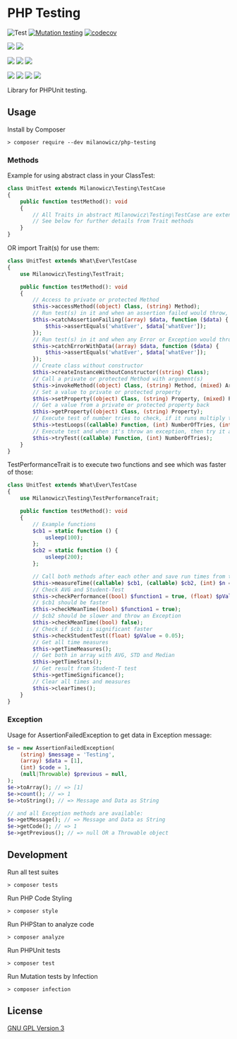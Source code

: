# PHP Testing
![Test](https://github.com/milanowicz/php-testing/workflows/Testing/badge.svg?branch=master)
[![Mutation testing](https://img.shields.io/endpoint?style=flat&url=https%3A%2F%2Fbadge-api.stryker-mutator.io%2Fgithub.com%2Fmilanowicz%2Fphp-testing%2Fmaster)](https://dashboard.stryker-mutator.io/reports/github.com/milanowicz/php-testing/master)
[![codecov](https://codecov.io/gh/milanowicz/php-testing/branch/master/graph/badge.svg?token=42G6ETI9NV)](https://codecov.io/gh/milanowicz/php-testing)

![](https://img.shields.io/packagist/php-v/milanowicz/php-testing)
![](https://img.shields.io/github/languages/top/milanowicz/php-testing)

![](https://img.shields.io/github/v/tag/milanowicz/php-testing)
![](https://img.shields.io/github/repo-size/milanowicz/php-testing)
![](https://img.shields.io/github/languages/code-size/milanowicz/php-testing)

![](https://img.shields.io/packagist/v/milanowicz/php-testing)
![](https://img.shields.io/packagist/dt/milanowicz/php-testing)
![](https://img.shields.io/packagist/dd/milanowicz/php-testing)
![](https://img.shields.io/packagist/dm/milanowicz/php-testing)


Library for PHPUnit testing.


## Usage

Install by Composer

```shell
> composer require --dev milanowicz/php-testing
```


### Methods

Example for using abstract class in your ClassTest:

```php
class UnitTest extends Milanowicz\Testing\TestCase
{
    public function testMethod(): void
    {
        // All Traits in abstract Milanowicz\Testing\TestCase are extends!
        // See below for further details from Trait methods
    }
}
```

OR import Trait(s) for use them:

```php
class UnitTest extends What\Ever\TestCase
{
    use Milanowicz\Testing\TestTrait;

    public function testMethod(): void
    {
        // Access to private or protected Method
        $this->accessMethod((object) Class, (string) Method);
        // Run test(s) in it and when an assertion failed would throw, see message and data for the reason
        $this->catchAssertionFailing((array) $data, function ($data) {
            $this->assertEquals('whatEver', $data['whatEver']);
        });
        // Run test(s) in it and when any Error or Exception would throw, see message and data for the reason
        $this->catchErrorWithData((array) $data, function ($data) {
            $this->assertEquals('whatEver', $data['whatEver']);
        });
        // Create class without constructor
        $this->createInstanceWithoutConstructor((string) Class);
        // Call a private or protected Method with argument(s)
        $this->invokeMethod((object) Class, (string) Method, (mixed) ArgumentsForMethod);
        // Set a value to private or protected property 
        $this->setProperty((object) Class, (string) Property, (mixed) PropertyValue);
        // Get a value from a private or protected property back
        $this->getProperty((object) Class, (string) Property);
        // Execute test of number tries to check, if it runs multiply times successfully
        $this->testLoops((callable) Function, (int) NumberOfTries, (int) NumberOfErrors);
        // Execute test and when it's throw an exception, then try it again
        $this->tryTest((callable) Function, (int) NumberOfTries);
    }
}

```

TestPerformanceTrait is to execute two functions and see which was faster of those:

```php
class UnitTest extends What\Ever\TestCase
{
    use Milanowicz\Testing\TestPerformanceTrait;

    public function testMethod(): void
    {
        // Example functions
        $cb1 = static function () {
            usleep(100);
        };
        $cb2 = static function () {
            usleep(200);
        };

        // Call both methods after each other and save run times from them
        $this->measureTime((callable) $cb1, (callable) $cb2, (int) $n = 20);
        // Check AVG and Student-Test
        $this->checkPerformance((bool) $function1 = true, (float) $pValue = 0.05);
        // $cb1 should be faster 
        $this->checkMeanTime((bool) $function1 = true);
        // $cb2 should be slower and throw an Exception 
        $this->checkMeanTime((bool) false);
        // Check if $cb1 is significant faster
        $this->checkStudentTest((float) $pValue = 0.05);
        // Get all time measures
        $this->getTimeMeasures();
        // Get both in array with AVG, STD and Median 
        $this->getTimeStats();
        // Get result from Student-T test 
        $this->getTimeSignificance();
        // Clear all times and measures
        $this->clearTimes(); 
    }
}
```


### Exception

Usage for AssertionFailedException to get data in Exception message:

```php
$e = new AssertionFailedException(
    (string) $message = 'Testing',
    (array) $data = [1],
    (int) $code = 1,
    (null|Throwable) $previous = null,
);
$e->toArray(); // => [1]
$e->count(); // => 1
$e->toString(); // => Message and Data as String

// and all Exception methods are available:
$e->getMessage(); // => Message and Data as String
$e->getCode(); // => 1
$e->getPrevious(); // => null OR a Throwable object
```


## Development

Run all test suites
```shell
> composer tests
```

Run PHP Code Styling
```shell
> composer style
```

Run PHPStan to analyze code
```shell
> composer analyze
```

Run PHPUnit tests
```shell
> composer test
```

Run Mutation tests by Infection
```shell
> composer infection
```


## License

[GNU GPL Version 3](http://www.gnu.org/copyleft/gpl.html)
